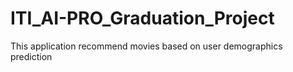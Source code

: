 # ITI_AI-PRO_Graduation_Project
This application recommend movies based on user demographics prediction
